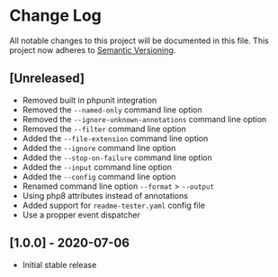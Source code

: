 # Change Log

All notable changes to this project will be documented in this file.
This project now adheres to [Semantic Versioning](http://semver.org/).

## [Unreleased]

- Removed built in phpunit integration
- Removed the `--named-only` command line option
- Removed the `--ignore-unknown-annotations` command line option
- Removed the `--filter` command line option
- Added the `--file-extension` command line option
- Added the `--ignore` command line option
- Added the `--stop-on-failure` command line option
- Added the `--input` command line option
- Added the `--config` command line option
- Renamed command line option `--format` > `--output`
- Using php8 attributes instead of annotations
- Added support for `readme-tester.yaml` config file
- Use a propper event dispatcher

## [1.0.0] - 2020-07-06

- Initial stable release
